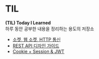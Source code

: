 # TIL
<b>(TIL) Today I Learned</b>\
하루 동안 공부한 내용을 정리하는 용도의 저장소

- [소켓, 웹 소켓, HTTP 통신](https://shade-sled-bf2.notion.site/HTTP-3ffbdb86d3be4f23ba6248dc975856c0)
- [REST API 디자인 가이드](https://shade-sled-bf2.notion.site/REST-API-5cbcfb59185547649733f7a56623a160)
- [Cookie + Session & JWT](https://shade-sled-bf2.notion.site/Cookie-Session-40195d422a0142a48e4a86eed9cf12a8)
